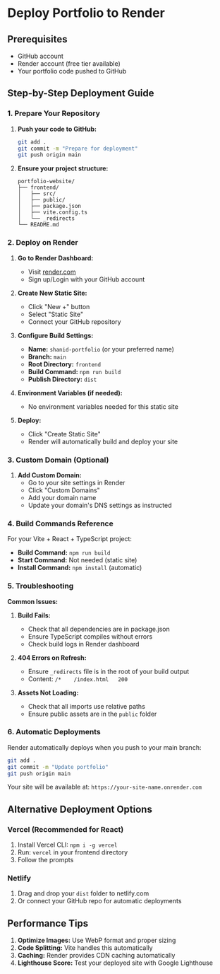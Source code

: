 # Deploy Portfolio to Render

## Prerequisites
- GitHub account
- Render account (free tier available)
- Your portfolio code pushed to GitHub

## Step-by-Step Deployment Guide

### 1. Prepare Your Repository

1. **Push your code to GitHub:**
   ```bash
   git add .
   git commit -m "Prepare for deployment"
   git push origin main
   ```

2. **Ensure your project structure:**
   ```
   portfolio-website/
   ├── frontend/
   │   ├── src/
   │   ├── public/
   │   ├── package.json
   │   ├── vite.config.ts
   │   └── _redirects
   └── README.md
   ```

### 2. Deploy on Render

1. **Go to Render Dashboard:**
   - Visit [render.com](https://render.com)
   - Sign up/Login with your GitHub account

2. **Create New Static Site:**
   - Click "New +" button
   - Select "Static Site"
   - Connect your GitHub repository

3. **Configure Build Settings:**
   - **Name:** `shanid-portfolio` (or your preferred name)
   - **Branch:** `main`
   - **Root Directory:** `frontend`
   - **Build Command:** `npm run build`
   - **Publish Directory:** `dist`

4. **Environment Variables (if needed):**
   - No environment variables needed for this static site

5. **Deploy:**
   - Click "Create Static Site"
   - Render will automatically build and deploy your site

### 3. Custom Domain (Optional)

1. **Add Custom Domain:**
   - Go to your site settings in Render
   - Click "Custom Domains"
   - Add your domain name
   - Update your domain's DNS settings as instructed

### 4. Build Commands Reference

For your Vite + React + TypeScript project:
- **Build Command:** `npm run build`
- **Start Command:** Not needed (static site)
- **Install Command:** `npm install` (automatic)

### 5. Troubleshooting

**Common Issues:**

1. **Build Fails:**
   - Check that all dependencies are in package.json
   - Ensure TypeScript compiles without errors
   - Check build logs in Render dashboard

2. **404 Errors on Refresh:**
   - Ensure `_redirects` file is in the root of your build output
   - Content: `/*    /index.html   200`

3. **Assets Not Loading:**
   - Check that all imports use relative paths
   - Ensure public assets are in the `public` folder

### 6. Automatic Deployments

Render automatically deploys when you push to your main branch:
```bash
git add .
git commit -m "Update portfolio"
git push origin main
```

Your site will be available at: `https://your-site-name.onrender.com`

## Alternative Deployment Options

### Vercel (Recommended for React)
1. Install Vercel CLI: `npm i -g vercel`
2. Run: `vercel` in your frontend directory
3. Follow the prompts

### Netlify
1. Drag and drop your `dist` folder to netlify.com
2. Or connect your GitHub repo for automatic deployments

## Performance Tips

1. **Optimize Images:** Use WebP format and proper sizing
2. **Code Splitting:** Vite handles this automatically
3. **Caching:** Render provides CDN caching automatically
4. **Lighthouse Score:** Test your deployed site with Google Lighthouse